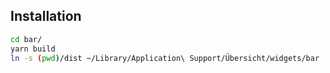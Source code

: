 ## Installation

```sh
cd bar/
yarn build
ln -s (pwd)/dist ~/Library/Application\ Support/Übersicht/widgets/bar
```
